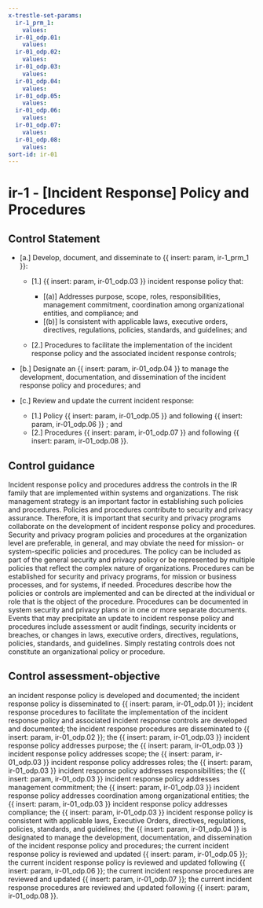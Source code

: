 ```yaml
---
x-trestle-set-params:
  ir-1_prm_1:
    values:
  ir-01_odp.01:
    values:
  ir-01_odp.02:
    values:
  ir-01_odp.03:
    values:
  ir-01_odp.04:
    values:
  ir-01_odp.05:
    values:
  ir-01_odp.06:
    values:
  ir-01_odp.07:
    values:
  ir-01_odp.08:
    values:
sort-id: ir-01
---
```


# ir-1 - \[Incident Response\] Policy and Procedures

## Control Statement

- \[a.\] Develop, document, and disseminate to {{ insert: param, ir-1_prm_1 }}:

  - \[1.\] {{ insert: param, ir-01_odp.03 }} incident response policy that:

    - \[(a)\] Addresses purpose, scope, roles, responsibilities, management commitment, coordination among organizational entities, and compliance; and
    - \[(b)\] Is consistent with applicable laws, executive orders, directives, regulations, policies, standards, and guidelines; and

  - \[2.\] Procedures to facilitate the implementation of the incident response policy and the associated incident response controls;

- \[b.\] Designate an {{ insert: param, ir-01_odp.04 }} to manage the development, documentation, and dissemination of the incident response policy and procedures; and

- \[c.\] Review and update the current incident response:

  - \[1.\] Policy {{ insert: param, ir-01_odp.05 }} and following {{ insert: param, ir-01_odp.06 }} ; and
  - \[2.\] Procedures {{ insert: param, ir-01_odp.07 }} and following {{ insert: param, ir-01_odp.08 }}.

## Control guidance

Incident response policy and procedures address the controls in the IR family that are implemented within systems and organizations. The risk management strategy is an important factor in establishing such policies and procedures. Policies and procedures contribute to security and privacy assurance. Therefore, it is important that security and privacy programs collaborate on the development of incident response policy and procedures. Security and privacy program policies and procedures at the organization level are preferable, in general, and may obviate the need for mission- or system-specific policies and procedures. The policy can be included as part of the general security and privacy policy or be represented by multiple policies that reflect the complex nature of organizations. Procedures can be established for security and privacy programs, for mission or business processes, and for systems, if needed. Procedures describe how the policies or controls are implemented and can be directed at the individual or role that is the object of the procedure. Procedures can be documented in system security and privacy plans or in one or more separate documents. Events that may precipitate an update to incident response policy and procedures include assessment or audit findings, security incidents or breaches, or changes in laws, executive orders, directives, regulations, policies, standards, and guidelines. Simply restating controls does not constitute an organizational policy or procedure.

## Control assessment-objective

an incident response policy is developed and documented;
the incident response policy is disseminated to {{ insert: param, ir-01_odp.01 }};
incident response procedures to facilitate the implementation of the incident response policy and associated incident response controls are developed and documented;
the incident response procedures are disseminated to {{ insert: param, ir-01_odp.02 }};
the {{ insert: param, ir-01_odp.03 }} incident response policy addresses purpose;
the {{ insert: param, ir-01_odp.03 }} incident response policy addresses scope;
the {{ insert: param, ir-01_odp.03 }} incident response policy addresses roles;
the {{ insert: param, ir-01_odp.03 }} incident response policy addresses responsibilities;
the {{ insert: param, ir-01_odp.03 }} incident response policy addresses management commitment;
the {{ insert: param, ir-01_odp.03 }} incident response policy addresses coordination among organizational entities;
the {{ insert: param, ir-01_odp.03 }} incident response policy addresses compliance;
the {{ insert: param, ir-01_odp.03 }} incident response policy is consistent with applicable laws, Executive Orders, directives, regulations, policies, standards, and guidelines;
the {{ insert: param, ir-01_odp.04 }} is designated to manage the development, documentation, and dissemination of the incident response policy and procedures;
the current incident response policy is reviewed and updated {{ insert: param, ir-01_odp.05 }};
the current incident response policy is reviewed and updated following {{ insert: param, ir-01_odp.06 }};
the current incident response procedures are reviewed and updated {{ insert: param, ir-01_odp.07 }};
the current incident response procedures are reviewed and updated following {{ insert: param, ir-01_odp.08 }}.
